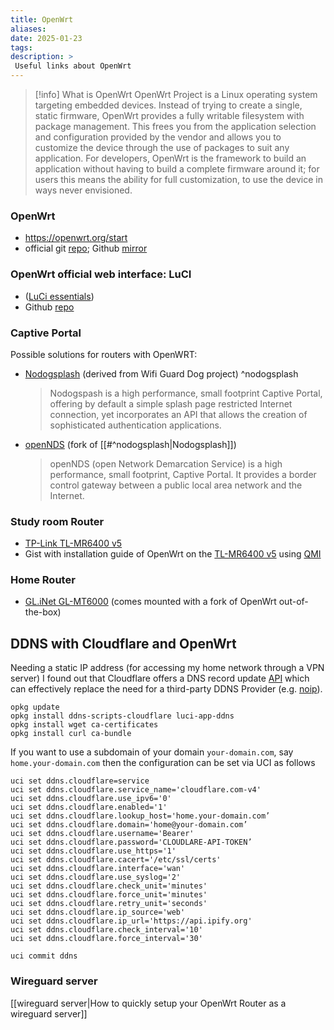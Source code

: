 ```yaml
---
title: OpenWrt
aliases: 
date: 2025-01-23
tags: 
description: > 
 Useful links about OpenWrt
---
```


>[!info] What is OpenWrt
> OpenWrt Project is a Linux operating system targeting embedded devices. Instead of trying to create a single, static firmware, OpenWrt provides a fully writable filesystem with package management. This frees you from the application selection and configuration provided by the vendor and allows you to customize the device through the use of packages to suit any application. For developers, OpenWrt is the framework to build an application without having to build a complete firmware around it; for users this means the ability for full customization, to use the device in ways never envisioned.
###  OpenWrt

- https://openwrt.org/start
- official git [repo](https://git.openwrt.org/openwrt/openwrt.git); Github [mirror](https://github.com/openwrt/openwrt)

### OpenWrt official web interface: LuCI
- ([LuCi essentials](https://openwrt.org/docs/guide-user/luci/luci.essentials))
- Github [repo](https://github.com/openwrt/luci)
### Captive Portal

Possible solutions for routers with OpenWRT:
- [Nodogsplash](https://nodogsplashdocs.readthedocs.io/en/stable/index.html) (derived from Wifi Guard Dog project) ^nodogsplash
  > Nodogspash is a high performance, small footprint Captive Portal, offering by default a simple splash page restricted Internet connection, yet incorporates an API that allows the creation of sophisticated authentication applications.

- [openNDS](https://opennds.readthedocs.io/en/stable/) (fork of [[#^nodogsplash|Nodogsplash]])
  > openNDS (open Network Demarcation Service) is a high performance, small footprint, Captive Portal. It provides a border control gateway between a public local area network and the Internet.
  
### Study room Router
- [TP-Link TL-MR6400 v5](https://openwrt.org/toh/tp-link/tl-mr6400_v5)
- Gist with installation guide of OpenWrt on the [TL-MR6400 v5](https://gist.github.com/fbett/8dc22b482eede8a9828eaacc51a4447a) using [QMI](https://search.brave.com/search?q=qmi+protocol+cellular&source=desktop&conversation=70c595d2721cc8923e340b&summary=1)
### Home Router
- [GL.iNet GL-MT6000](https://openwrt.org/toh/gl.inet/gl-mt6000) (comes mounted with a fork of OpenWrt out-of-the-box)

## DDNS with Cloudflare and OpenWrt

Needing a static IP address (for accessing my home network through a VPN server) I found out that Cloudflare offers a DNS record update [API](https://developers.cloudflare.com/api/resources/dns/subresources/records/methods/update/) which can effectively replace the need for a third-party DDNS Provider (e.g. [noip](https://www.noip.com/)). 

```
opkg update
opkg install ddns-scripts-cloudflare luci-app-ddns
opkg install wget ca-certificates
opkg install curl ca-bundle
```

If you want to use a subdomain of your domain `your-domain.com`, say `home.your-domain.com` then the configuration can be set via UCI as follows
```
uci set ddns.cloudflare=service
uci set ddns.cloudflare.service_name='cloudflare.com-v4'
uci set ddns.cloudflare.use_ipv6='0'
uci set ddns.cloudflare.enabled='1'
uci set ddns.cloudflare.lookup_host='home.your-domain.com’
uci set ddns.cloudflare.domain='home@your-domain.com’
uci set ddns.cloudflare.username='Bearer'
uci set ddns.cloudflare.password='CLOUDLARE-API-TOKEN’
uci set ddns.cloudflare.use_https='1'
uci set ddns.cloudflare.cacert='/etc/ssl/certs'
uci set ddns.cloudflare.interface='wan'
uci set ddns.cloudflare.use_syslog='2'
uci set ddns.cloudflare.check_unit='minutes'
uci set ddns.cloudflare.force_unit='minutes'
uci set ddns.cloudflare.retry_unit='seconds'
uci set ddns.cloudflare.ip_source='web'
uci set ddns.cloudflare.ip_url='https://api.ipify.org'
uci set ddns.cloudflare.check_interval='10'
uci set ddns.cloudflare.force_interval='30'

uci commit ddns
```

### Wireguard server

[[wireguard server|How to quickly setup your OpenWrt Router as a wireguard server]]
